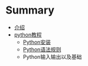 # Summary

* [介绍](README.md)
* [python教程](pythonjiao_cheng.md)
   * [Python安装](pythonan_zhuang.md)
   * [Python语法规则](pythonyu_fa_gui_ze.md)
   * Python输入输出以及基础

